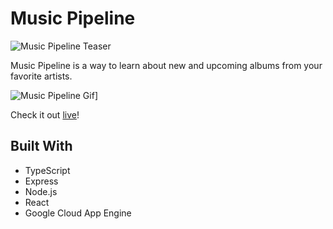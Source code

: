 # Music Pipeline

![Music Pipeline Teaser](https://i.imgur.com/aMH0RS1.png)

Music Pipeline is a way to learn about new and upcoming albums from your
favorite artists.

![Music Pipeline Gif](https://s6.gifyu.com/images/ezgif.com-gif-makerc4fe4405d9090a2c.gif)]

Check it out [live](https://musicpipeline.app)!

## Built With

- TypeScript
- Express
- Node.js
- React
- Google Cloud App Engine
